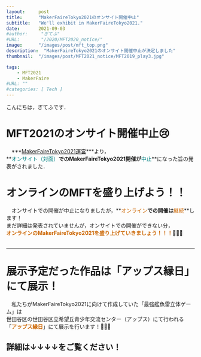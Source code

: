 ```yaml
---
layout:     post
title:      "MakerFaireTokyo2021のオンサイト開催中止"
subtitle:   "We'll exhibit in MakerFaireTokyo2021."
date:       2021-09-03
#author:     "ぎてふ"
#URL:        "/2020/MFT2020_notice/"
image:      "/images/post/mft_top.png"
description:  "MakerFaireTokyo2021のオンサイト開催中止が決定しました"
thumbnail:  "/images/post/MFT2021_notice/MFT2019_play3.jpg"

tags:
    - MFT2021
    - MakerFaire
#URL: ""
#categories: [ Tech ]
---
```

こんにちは，ぎてふです．
# MFT2021のオンサイト開催中止😢
　***[MakerFaireTokyo2021運営](https://makezine.jp/event/mft2021/)***より，<br>
**<font style="color: #008080">オンサイト（対面）</font>**でのMakerFaireTokyo2021開催が**<font style="color: #008080">中止</font>**になった旨の発表がされました．
# オンラインのMFTを盛り上げよう！！
　オンサイトでの開催が中止になりましたが，**<font style="color: #CC6600">オンライン</font>**での開催は**<font style="color: #CC6600">継続</font>**します！<br>
まだ詳細は発表されていませんが，オンサイトでの開催ができない分，<br>
**<font style="color: #CC6600">オンラインのMakerFaireTokyo2021を盛り上げていきましょう！！！</font>**💪💪💪<br>
<br>
*****
# 展示予定だった作品は「アップス縁日」にて展示！
　私たちがMakerFaireTokyo2021に向けて作成していた「最強艦魚雷立体ゲーム」は<br>
世田谷区の世田谷区立希望丘青少年交流センター（アップス）にて行われる<br>
「**<font style="color: #CC6600">アップス縁日</font>**」にて展示を行います！🎉🎉🎉<br>
## 詳細は↓↓↓↓をご覧ください！